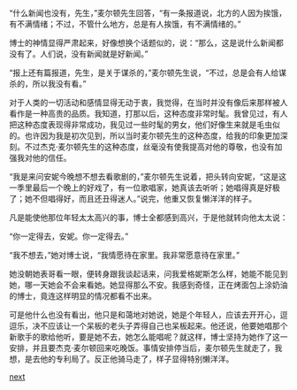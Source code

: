 
“什么新闻也没有，先生，”麦尔顿先生回答，“有一条报道说，北方的人因为挨饿，有不满情绪；不过，不管什么地方，总是有人挨饿，有不满情绪的。”

博士的神情显得严肃起来，好像想换个话题似的，说：“那么，这是说什么新闻都没有了。人们说，没有新闻就是好新闻。”

“报上还有篇报道，先生，是关于谋杀的，”麦尔顿先生说，“不过，总是会有人给谋杀的，所以我没有看。”

对于人类的一切活动和感情显得无动于衷，我觉得，在当时并没有像后来那样被人看作是一种高贵的品质。我知道，打那以后，这种态度非常时髦。我曾见过，有人把这种态度表现得非常成功，我见过一些时髦的男女，他们好像生来就是毛虫似的。也许因为我是初次见到，所以当时麦尔顿先生的这种态度，给我的印象更加深刻。不过杰克·麦尔顿先生的这种态度，丝毫没有使我提高对他的尊敬，也没有加强我对他的信任。

“我是来问安妮今晚想不想去看歌剧的，”麦尔顿先生说着，把头转向安妮，“这是这一季里最后一个晚上的好戏了，有一位歌唱家，她真该去听听；她唱得真是好极了；她不但唱得好，而且还丑得迷人。”说完，他重又恢复懒洋洋的样子。

凡是能使他那位年轻太太高兴的事，博士全都感到高兴，于是他就转向他太太说：

“你一定得去，安妮。你一定得去。”

“我不想去，”她对博士说，“我情愿待在家里。我非常愿意待在家里。”

她没朝她表哥看一眼，便转身跟我谈起话来，问我爱格妮斯怎么样，她能不能见到她，哪一天她会不会来看她。她显得那么不安。我感到奇怪，正在烤面包上涂奶油的博士，竟连这样明显的情况都看不出来。

可是他什么也没有看出，他只是和蔼地对她说，她是个年轻人，应该去开开心，逗逗乐，决不应该让一个呆板的老头子弄得自己也呆板起来。他还说，他要她唱那个新歌手的歌给他听，要是她不去，她怎么能唱呢？就这样，博士坚持为她作了这一安排，并且要杰克·麦尔顿回来吃晚饭。事情安排停当后，麦尔顿先生就走了，我想，是去他的专利局了。反正他骑马走了，样子显得特别懒洋洋。

[next](page466.md)